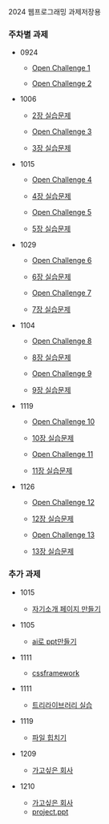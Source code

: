 2024 웹프로그래밍 과제저장용

 
### 주차별 과제
- 0924
  - [Open Challenge 1](P.58) 

  - [Open Challenge 2](P.104) 
 
- 1006
  - [2장 실습문제](p.107~110)

  - [Open Challenge 3](p.151)
  - [3장 실습문제](p.153~155)
  
- 1015
  - [Open Challenge 4](p.202)
  - [4장 실습문제](p.207~210)

  - [Open Challenge 5](p.249)
  - [5장 실습문제](p.253~256)
  
- 1029
  - [Open Challenge 6](p.303)
  - [6장 실습문제](p.307~310)

  - [Open Challenge 7](p.340)
  - [7장 실습문제](p.343~347)
   
- 1104
  - [Open Challenge 8](p.380)
  - [8장 실습문제](p.383~389)

  - [Open Challenge 9](p.430)
  - [9장 실습문제](p.434~438)
  
- 1119
  - [Open Challenge 10](p.469)
  - [10장 실습문제](p.471~475)

  - [Open Challenge 11](p.507)
  - [11장 실습문제](p.509~513)
 
- 1126 

  - [Open Challenge 12](p.549)
  - [12장 실습문제](p.552~554)

  - [Open Challenge 13](p.587)
  - [13장 실습문제](p.590~592)

    
### 추가 과제 

  - 1015
    - [자기소개 페이지 만들기](selfintroduce)
  
   - 1105
     - [ai로 ppt만들기](node.js)
  
  - 1111
    - [cssframework](cssframework)

  - 1111
    - [트리라이브러리 실습](11-26실습)
   
  - 1119
    - [파일 힙치기](11-19실습)

   
  - 1209
    - [가고싶은 회사](company)
   
  - 1210
    - [가고싶은 회사](company)
    - [project.ppt](project)
